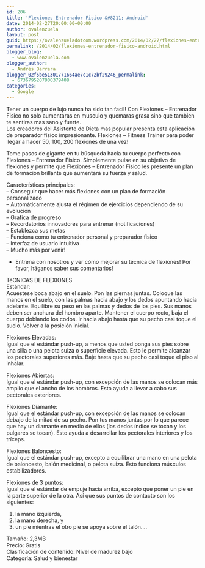 ```yaml
---
id: 206
title: 'Flexiones Entrenador Fisico &#8211; Android'
date: 2014-02-27T20:00:00+00:00
author: ovalenzuela
layout: post
guid: https://ovalenzueladotcom.wordpress.com/2014/02/27/flexiones-entrenador-fisico-android
permalink: /2014/02/flexiones-entrenador-fisico-android.html
blogger_blog:
  - www.ovalenzuela.com
blogger_author:
  - Andrés Barrera
blogger_02f5be51301771664ae7c1c72bf29246_permalink:
  - 6736795207900379408
categories:
  - Google
---
```

Tener un cuerpo de lujo nunca ha sido tan facil! Con Flexiones &#8211; Entrenador Fisico no solo aumentaras en musculo y quemaras grasa sino que tambien te sentiras mas sano y fuerte.  
Los creadores del Asistente de Dieta mas popular presenta esta aplicación de preparador físico impresionante. Flexiones &#8211; Fitness Trainer para poder llegar a hacer 50, 100, 200 flexiones de una vez!

Tome pasos de gigante en tu búsqueda hacia tu cuerpo perfecto con Flexiones &#8211; Entrenador Fisico. Simplemente pulse en su objetivo de flexiones y permite que Flexiones &#8211; Entrenador Fisico les presente un plan de formación brillante que aumentará su fuerza y salud.

Características principales:  
&#8211; Conseguir que hacer más flexiones con un plan de formación personalizado  
&#8211; Automáticamente ajusta el régimen de ejercicios dependiendo de su evolución  
&#8211; Grafica de progreso  
&#8211; Recordatorios innovadores para entrenar (notificaciones)  
&#8211; Establezca sus metas  
&#8211; Funciona como tu entrenador personal y preparador fisico  
&#8211; Interfaz de usuario intuitiva  
&#8211; Mucho más por venir!

* Entrena con nosotros y ver cómo mejorar su técnica de flexiones! Por favor, háganos saber sus comentarios!

TéCNICAS DE FLEXIONES  
Estándar:  
Acuéstese boca abajo en el suelo. Pon las piernas juntas. Coloque las manos en el suelo, con las palmas hacia abajo y los dedos apuntando hacia adelante. Equilibre su peso en las palmas y dedos de los pies. Sus manos deben ser anchura del hombro aparte. Mantener el cuerpo recto, baja el cuerpo doblando los codos. Ir hacia abajo hasta que su pecho casi toque el suelo. Volver a la posición inicial.

Flexiones Elevadas:  
Igual que el estándar push-up, a menos que usted ponga sus pies sobre una silla o una pelota suiza o superficie elevada. Esto le permite alcanzar los pectorales superiores más. Baje hasta que su pecho casi toque el piso al inhalar.

Flexiones Abiertas:  
Igual que el estándar push-up, con excepción de las manos se colocan más amplio que el ancho de los hombros. Esto ayuda a llevar a cabo sus pectorales exteriores.

Flexiones Diamante:  
Igual que el estándar push-up, con excepción de las manos se colocan debajo de la mitad de su pecho. Pon tus manos juntas por lo que parece que hay un diamante en medio de ellos (los dedos índice se tocan y los pulgares se tocan). Esto ayuda a desarrollar los pectorales interiores y los tríceps.

Flexiones Baloncesto:  
Igual que el estándar push-up, excepto a equilibrar una mano en una pelota de baloncesto, balón medicinal, o pelota suiza. Esto funciona músculos estabilizadores.

Flexiones de 3 puntos:  
Igual que el estándar de empuje hacia arriba, excepto que poner un pie en la parte superior de la otra. Así que sus puntos de contacto son los siguientes:

1) la mano izquierda,  
2) la mano derecha, y  
3) un pie mientras el otro pie se apoya sobre el talón&#8230;.

Tamaño: 2,3MB  
Precio: Gratis  
Clasificación de contenido: Nivel de madurez bajo  
Categoría: Salud y bienestar